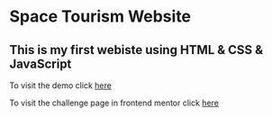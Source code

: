 # Space Tourism Website

## This is my first webiste using HTML & CSS & JavaScript

To visit the demo click [here](https://ahmed-abbe.github.io/Space-Toursim/)

To visit the challenge page in frontend mentor click [here](https://www.frontendmentor.io/challenges/space-tourism-multipage-website-gRWj1URZ3/hub)
